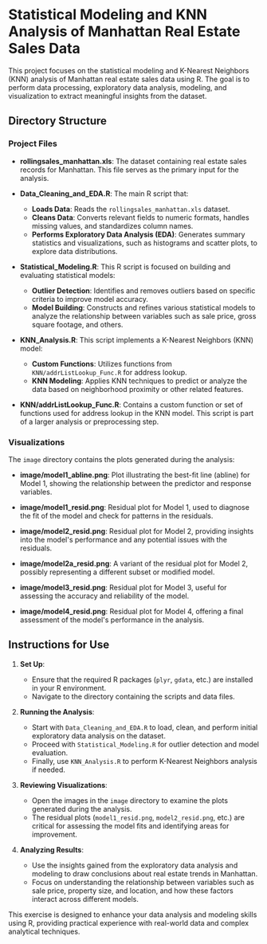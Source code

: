 # Statistical Modeling and KNN Analysis of Manhattan Real Estate Sales Data

This project focuses on the statistical modeling and K-Nearest Neighbors (KNN) analysis of Manhattan real estate sales data using R. The goal is to perform data processing, exploratory data analysis, modeling, and visualization to extract meaningful insights from the dataset.

## Directory Structure

### Project Files

- **rollingsales_manhattan.xls**: The dataset containing real estate sales records for Manhattan. This file serves as the primary input for the analysis.

- **Data_Cleaning_and_EDA.R**: The main R script that:
  - **Loads Data**: Reads the `rollingsales_manhattan.xls` dataset.
  - **Cleans Data**: Converts relevant fields to numeric formats, handles missing values, and standardizes column names.
  - **Performs Exploratory Data Analysis (EDA)**: Generates summary statistics and visualizations, such as histograms and scatter plots, to explore data distributions.
  
- **Statistical_Modeling.R**: This R script is focused on building and evaluating statistical models:
  - **Outlier Detection**: Identifies and removes outliers based on specific criteria to improve model accuracy.
  - **Model Building**: Constructs and refines various statistical models to analyze the relationship between variables such as sale price, gross square footage, and others.

- **KNN_Analysis.R**: This script implements a K-Nearest Neighbors (KNN) model:
  - **Custom Functions**: Utilizes functions from `KNN/addrListLookup_Func.R` for address lookup.
  - **KNN Modeling**: Applies KNN techniques to predict or analyze the data based on neighborhood proximity or other related features.

- **KNN/addrListLookup_Func.R**: Contains a custom function or set of functions used for address lookup in the KNN model. This script is part of a larger analysis or preprocessing step.

### Visualizations

The `image` directory contains the plots generated during the analysis:

- **image/model1_abline.png**: Plot illustrating the best-fit line (abline) for Model 1, showing the relationship between the predictor and response variables.

- **image/model1_resid.png**: Residual plot for Model 1, used to diagnose the fit of the model and check for patterns in the residuals.

- **image/model2_resid.png**: Residual plot for Model 2, providing insights into the model's performance and any potential issues with the residuals.

- **image/model2a_resid.png**: A variant of the residual plot for Model 2, possibly representing a different subset or modified model.

- **image/model3_resid.png**: Residual plot for Model 3, useful for assessing the accuracy and reliability of the model.

- **image/model4_resid.png**: Residual plot for Model 4, offering a final assessment of the model's performance in the analysis.

## Instructions for Use

1. **Set Up**:
   - Ensure that the required R packages (`plyr`, `gdata`, etc.) are installed in your R environment.
   - Navigate to the directory containing the scripts and data files.

2. **Running the Analysis**:
   - Start with `Data_Cleaning_and_EDA.R` to load, clean, and perform initial exploratory data analysis on the dataset.
   - Proceed with `Statistical_Modeling.R` for outlier detection and model evaluation.
   - Finally, use `KNN_Analysis.R` to perform K-Nearest Neighbors analysis if needed.

3. **Reviewing Visualizations**:
   - Open the images in the `image` directory to examine the plots generated during the analysis.
   - The residual plots (`model1_resid.png`, `model2_resid.png`, etc.) are critical for assessing the model fits and identifying areas for improvement.

4. **Analyzing Results**:
   - Use the insights gained from the exploratory data analysis and modeling to draw conclusions about real estate trends in Manhattan.
   - Focus on understanding the relationship between variables such as sale price, property size, and location, and how these factors interact across different models.

This exercise is designed to enhance your data analysis and modeling skills using R, providing practical experience with real-world data and complex analytical techniques.
